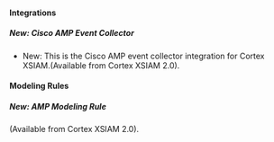 
#### Integrations

##### New: Cisco AMP Event Collector

- New: This is the Cisco AMP event collector integration for Cortex XSIAM.(Available from Cortex XSIAM 2.0).

#### Modeling Rules

##### New: AMP Modeling Rule

(Available from Cortex XSIAM 2.0).

